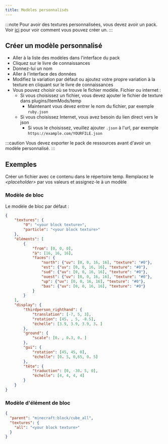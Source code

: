 ```yaml
---
title: Modèles personnalisés
---
```


:::note Pour avoir des textures personnalisées, vous devez avoir un pack. Voir [ici](pack.md#create-a-pack) pour voir comment vous pouvez créer un. :::

## Créer un modèle personnalisé

* Aller à la liste des modèles dans l'interface du pack
* Cliquez sur le livre de connaissances
* Donnez-lui un nom
* Aller à l'interface des données
* Modifiez la variation par défaut ou ajoutez votre propre variation à la texture en cliquant sur le livre de connaissances
* Vous pouvez choisir où se trouve le fichier modèle. Fichier ou internet :
    * Si vous choisissez un fichier, vous devez ajouter le fichier de texture dans plugins/ItemMods/temp
        * Maintenant vous devez entrer le nom du fichier, par exemple `ruby.json`
    * Si vous choisissez Internet, vous avez besoin du lien direct vers le json
        * Si vous le choisissez, veuillez ajouter `.json` à l'url, par exemple `https://example.com/YOURFILE.json`

:::caution Vous devez exporter le pack de ressources avant d'avoir un modèle personnalisé. :::

## Exemples

Créer un fichier avec ce contenu dans le répertoire temp. Remplacez le *\<placeholder\>* par vos valeurs et assignez-le à un modèle

### Modèle de bloc

Le modèle de bloc par défaut :

```json title="block.json"
{
    "textures": {
        "0": "<your block texture>",
        "particle": "<your block texture>"
    },
    "éléments": [
        {
            "from": [0, 0, 0],
            "à": [16, 16, 16],
            "faces": {
                "north": {"uv": [0, 0, 16, 16], "texture": "#0"},
                "est": {"uv": [0, 0, 16, 16], "texture": "#0"},
                "sud": {"uv": [0, 0, 16, 16], "texture": "#0"},
                "ouest": {"uv": [0, 0, 16, 16], "texture": "#0"},
                "up": {"uv": [0, 0, 16, 16], "texture": "#0"},
                "bas": {"uv": [0, 0, 16, 16], "texture": "#0"}
            }
        }
    ],
    "display": {
        "thirdperson_righthand": {
            "translation": [-7, 5, 3],
            "rotation": [45. , 5, -8.5],
            "échelle": [3.9, 3.9, 3.9, 3. ]
        },
        "ground": {
            "scale": [0. , 0.3, 0. ]
        },
        "gui": {
            "rotation": [45, 45, 0],
            "échelle": [0. 5, 0,65, 0. 5]
        },
        "tête": {
            "traduction": [0, -30. 5, 0],
            "échelle": [4, 4, 4, 4]
        }
    }
}

```

### Modèle d'élément de bloc

```json title="block_item.json"
{
  "parent": "minecraft:block/cube_all",
  "textures": {
    "all": "<your block texture>"
  }
}
```

